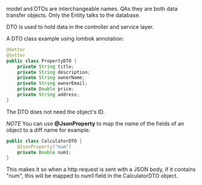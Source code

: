 model and DTOs are interchangeable names. QAs they are both data transfer objects. Only the Entity talks to the database.

DTO is used to hold data in the controller and service layer.

A DTO class example using lombok annotation:

``` java
@Getter  
@Setter  
public class PropertyDTO {  
    private String title;  
    private String description;  
    private String ownerName;  
    private String ownerEmail;  
    private Double price;  
    private String address;  
}
```

The DTO does not need the object's ID.

_NOTE_
You can use **@JsonProperty** to map the name of the fields of an object to a diff name for example:

``` java
public class CalculatorDTO {
	@JsonProperty("num")
	private Double num1;
}
```

This makes it so when a http request is sent with a JSON body, if it contains "num", this will be mapped to num1 field in the CalculatorDTO object.

